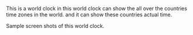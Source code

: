 This is a world clock in this world clock can show the all over the countries time zones in the world.  and it can show these countries actual time.

Sample screen shots of this world clock.
